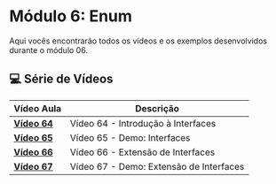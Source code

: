 # Módulo 6: Enum

Aqui vocês encontrarão todos os vídeos e os exemplos desenvolvidos durante o módulo 06.

## 💻 Série de Vídeos

| Vídeo Aula                                   | Descrição                               |
| -------------------------------------------- | --------------------------------------- |
| **[Vídeo 64](https://youtu.be/kr-7yJxMfuU)** | Vídeo 64 - Introdução à Interfaces      |
| **[Vídeo 65](https://youtu.be/gEmE6EnnMN4)** | Vídeo 65 - Demo: Interfaces             |
| **[Vídeo 66](https://youtu.be/Eul-SGHaziA)** | Vídeo 66 - Extensão de Interfaces       |
| **[Vídeo 67](https://youtu.be/x0KYhX22DJ8)** | Vídeo 67 - Demo: Extensão de Interfaces |

